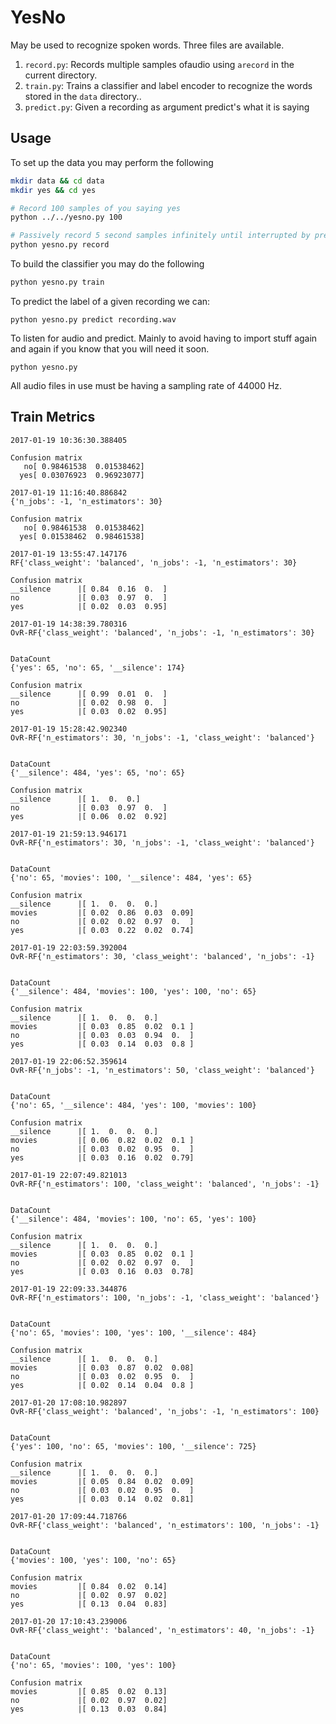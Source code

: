 YesNo
=====

May be used to recognize spoken words. Three files are available.

1. `record.py`: Records multiple samples ofaudio using `arecord` in the current directory.
2. `train.py`: Trains a classifier and label encoder to recognize the words stored in the `data` directory..
3. `predict.py`: Given a recording as argument predict's what it is saying

Usage
-----

To set up the data you may perform the following

```bash
mkdir data && cd data
mkdir yes && cd yes

# Record 100 samples of you saying yes
python ../../yesno.py 100

# Passively record 5 second samples infinitely until interrupted by pressing `Ctrl+C`
python yesno.py record
```

To build the classifier you may do the following

```bash
python yesno.py train
```

To predict the label of a given recording we can:

`python yesno.py predict recording.wav`

To  listen for audio and predict. Mainly to avoid having to import stuff again and again if you know that you will need it soon.

`python yesno.py`

All audio files in use must be having a sampling rate of 44000 Hz.


Train Metrics
-------------

```
2017-01-19 10:36:30.388405

Confusion matrix
   no[ 0.98461538  0.01538462]
  yes[ 0.03076923  0.96923077]
```


```
2017-01-19 11:16:40.886842
{'n_jobs': -1, 'n_estimators': 30}

Confusion matrix
   no[ 0.98461538  0.01538462]
  yes[ 0.01538462  0.98461538]
```
```
2017-01-19 13:55:47.147176
RF{'class_weight': 'balanced', 'n_jobs': -1, 'n_estimators': 30}

Confusion matrix
__silence      |[ 0.84  0.16  0.  ]
no             |[ 0.03  0.97  0.  ]
yes            |[ 0.02  0.03  0.95]
```

```
2017-01-19 14:38:39.780316
OvR-RF{'class_weight': 'balanced', 'n_jobs': -1, 'n_estimators': 30}


DataCount
{'yes': 65, 'no': 65, '__silence': 174}

Confusion matrix
__silence      |[ 0.99  0.01  0.  ]
no             |[ 0.02  0.98  0.  ]
yes            |[ 0.03  0.02  0.95]
```


```
2017-01-19 15:28:42.902340
OvR-RF{'n_estimators': 30, 'n_jobs': -1, 'class_weight': 'balanced'}


DataCount
{'__silence': 484, 'yes': 65, 'no': 65}

Confusion matrix
__silence      |[ 1.  0.  0.]
no             |[ 0.03  0.97  0.  ]
yes            |[ 0.06  0.02  0.92]
```


```
2017-01-19 21:59:13.946171
OvR-RF{'n_estimators': 30, 'n_jobs': -1, 'class_weight': 'balanced'}


DataCount
{'no': 65, 'movies': 100, '__silence': 484, 'yes': 65}

Confusion matrix
__silence      |[ 1.  0.  0.  0.]
movies         |[ 0.02  0.86  0.03  0.09]
no             |[ 0.02  0.02  0.97  0.  ]
yes            |[ 0.03  0.22  0.02  0.74]
```


```
2017-01-19 22:03:59.392004
OvR-RF{'n_estimators': 30, 'class_weight': 'balanced', 'n_jobs': -1}


DataCount
{'__silence': 484, 'movies': 100, 'yes': 100, 'no': 65}

Confusion matrix
__silence      |[ 1.  0.  0.  0.]
movies         |[ 0.03  0.85  0.02  0.1 ]
no             |[ 0.03  0.03  0.94  0.  ]
yes            |[ 0.03  0.14  0.03  0.8 ]
```


```
2017-01-19 22:06:52.359614
OvR-RF{'n_jobs': -1, 'n_estimators': 50, 'class_weight': 'balanced'}


DataCount
{'no': 65, '__silence': 484, 'yes': 100, 'movies': 100}

Confusion matrix
__silence      |[ 1.  0.  0.  0.]
movies         |[ 0.06  0.82  0.02  0.1 ]
no             |[ 0.03  0.02  0.95  0.  ]
yes            |[ 0.03  0.16  0.02  0.79]
```


```
2017-01-19 22:07:49.821013
OvR-RF{'n_estimators': 100, 'class_weight': 'balanced', 'n_jobs': -1}


DataCount
{'__silence': 484, 'movies': 100, 'no': 65, 'yes': 100}

Confusion matrix
__silence      |[ 1.  0.  0.  0.]
movies         |[ 0.03  0.85  0.02  0.1 ]
no             |[ 0.02  0.02  0.97  0.  ]
yes            |[ 0.03  0.16  0.03  0.78]
```


```
2017-01-19 22:09:33.344876
OvR-RF{'n_estimators': 100, 'n_jobs': -1, 'class_weight': 'balanced'}


DataCount
{'no': 65, 'movies': 100, 'yes': 100, '__silence': 484}

Confusion matrix
__silence      |[ 1.  0.  0.  0.]
movies         |[ 0.03  0.87  0.02  0.08]
no             |[ 0.03  0.02  0.95  0.  ]
yes            |[ 0.02  0.14  0.04  0.8 ]
```


```
2017-01-20 17:08:10.982897
OvR-RF{'class_weight': 'balanced', 'n_jobs': -1, 'n_estimators': 100}


DataCount
{'yes': 100, 'no': 65, 'movies': 100, '__silence': 725}

Confusion matrix
__silence      |[ 1.  0.  0.  0.]
movies         |[ 0.05  0.84  0.02  0.09]
no             |[ 0.03  0.02  0.95  0.  ]
yes            |[ 0.03  0.14  0.02  0.81]
```


```
2017-01-20 17:09:44.718766
OvR-RF{'class_weight': 'balanced', 'n_estimators': 100, 'n_jobs': -1}


DataCount
{'movies': 100, 'yes': 100, 'no': 65}

Confusion matrix
movies         |[ 0.84  0.02  0.14]
no             |[ 0.02  0.97  0.02]
yes            |[ 0.13  0.04  0.83]
```


```
2017-01-20 17:10:43.239006
OvR-RF{'class_weight': 'balanced', 'n_estimators': 40, 'n_jobs': -1}


DataCount
{'no': 65, 'movies': 100, 'yes': 100}

Confusion matrix
movies         |[ 0.85  0.02  0.13]
no             |[ 0.02  0.97  0.02]
yes            |[ 0.13  0.03  0.84]
```


